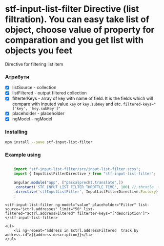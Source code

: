 stf-input-list-filter Directive (list filtration). You can easy take list of object, choose value of property for comparation and you get list with objects you feet
============================================================================================================================

Directive for filtering list item

### Атрибути
- [x]  listSource       - collection
- [x]  listFiltered     - output filtered collection
- [x]  filterterKeys    - array of key with name of field. It is the fields  which will compare  with inputed value ``` key ``` or ``` key.subKey ``` and etc. ``` filtered-keys="['key', 'key.subKey']" ```
- [x]  placeholder      - placeholder
- [x]  ngModel          - ngModel

### Installing 
```sh
npm install --save stf-input-list-filter
```


### Example using

```javascript

    import "stf-input-list-filter/src/input-list-filter.scss";
    import { InputListFilterDirective } from "stf-input-list-filter";

    angular.module("app", ["pascalprecht.translate",])
    .constant('STF_INPUT_LIST_FILTER_THROTTLE_TIME', 100) // throtle  time of reaction on editing
    .directive('stfInputListFilter', InputListFilterDirective.Factory)
    ;
```

```
<stf-input-list-filter ng-model="value" placeholder="Filter" list-source="$ctrl.addresses" limit="50" list-filtered="$ctrl.addressFiltered" filterter-keys="['description']"></stf-input-list-filter>

<ul>
    <li ng-repeat="address in $ctrl.addressFiltered  track by address.id">{{address.description}}</li>
</ul>
```
